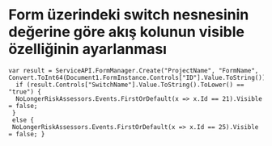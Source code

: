 # Form üzerindeki switch nesnesinin değerine göre akış kolunun visible özelliğinin ayarlanması

```
var result = ServiceAPI.FormManager.Create("ProjectName", "FormName", Convert.ToInt64(Document1.FormInstance.Controls["ID"].Value.ToString())).Result; 
  if (result.Controls["SwitchName"].Value.ToString().ToLower() == "true") { 
  NoLongerRiskAssessors.Events.FirstOrDefault(x => x.Id == 21).Visible = false; 
 } 
 else { 
 NoLongerRiskAssessors.Events.FirstOrDefault(x => x.Id == 25).Visible = false; } 
 
```

